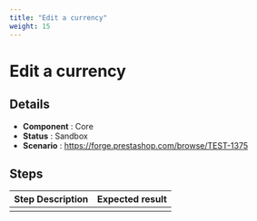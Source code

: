 ```yaml
---
title: "Edit a currency"
weight: 15
---
```


# Edit a currency
## Details
* **Component** : Core
* **Status** : Sandbox
* **Scenario** : https://forge.prestashop.com/browse/TEST-1375

## Steps
| Step Description | Expected result |
| ----- | ----- |
|  |  |